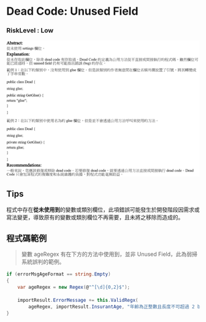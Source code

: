 # Dead Code: Unused Field

### RiskLevel : Low

![Dead_Code_Unused_Field_1](/Fortify/Low/Dead_Code_Unused_Field/Dead_Code_Unused_Field_1.png "Dead_Code_Unused_Field")

## Tips
程式中存在**從未使用到**的變數或類別欄位，此項錯誤可能發生於開發階段因需求或寫法變更，導致原有的變數或類別欄位不再需要，且未將之移除而造成的。

## 程式碼範例

> 變數 ageRegex 有在下方的方法中使用到，並非 Unused Field，此為弱掃系統誤判的範例。

```C#
if (errorMsgAgeFormat == string.Empty)
{
    var ageRegex = new Regex(@"^[\d]{0,2}$");

    importResult.ErrorMessage += this.ValidRegx(
        ageRegex, importResult.InsurantAge, "年齡為正整數且長度不可超過 2 bytes;");
}
```
